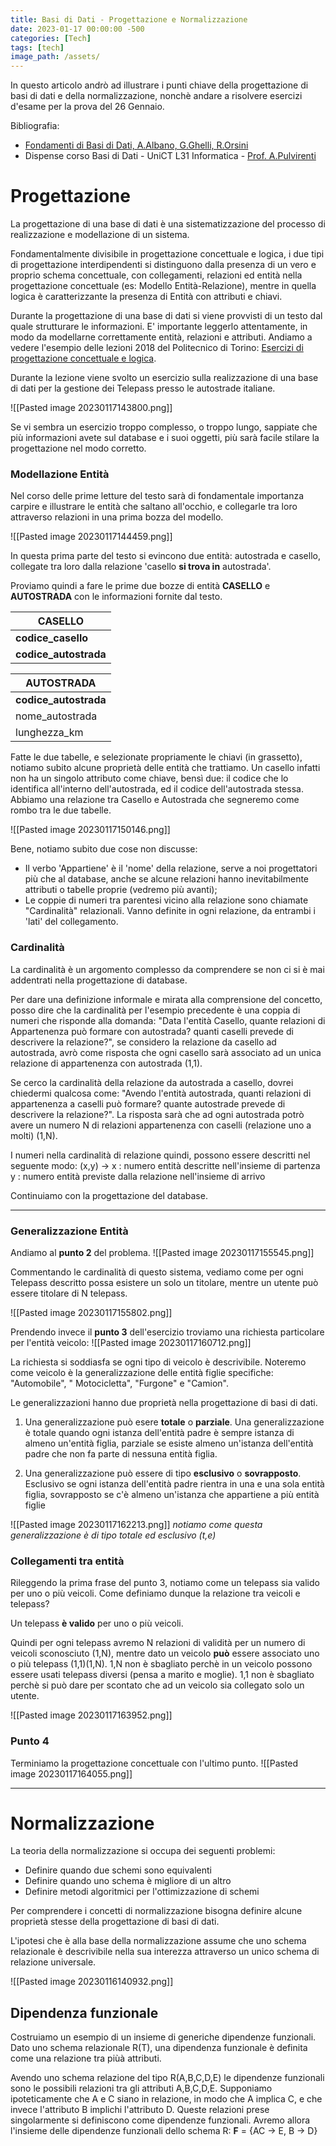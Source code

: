 ```yaml
---
title: Basi di Dati - Progettazione e Normalizzazione
date: 2023-01-17 00:00:00 -500
categories: [Tech]
tags: [tech]
image_path: /assets/
--- 
```


In questo articolo andrò ad illustrare i punti chiave della progettazione di basi di dati e della normalizzazione, nonchè andare a risolvere esercizi d'esame per la prova del 26 Gennaio.

Bibliografia:
- [Fondamenti di Basi di Dati, A.Albano, G.Ghelli, R.Orsini](http://fondamentidibasididati.it/wp-content/uploads/2020/11/FondamentiBD-Edizione-C30-11-21.pdf)
- Dispense corso Basi di Dati - UniCT L31 Informatica - [Prof. A.Pulvirenti](https://www.medclin.unict.it/docenti/alfredo.pulvirenti)

# Progettazione

La progettazione di una base di dati è una sistematizzazione del processo di realizzazione e modellazione di un sistema.

Fondamentalmente divisibile in progettazione concettuale e logica, i due tipi di progettazione interdipendenti si distinguono dalla presenza di un vero e proprio schema concettuale, con collegamenti, relazioni ed entità nella progettazione concettuale (es: Modello Entità-Relazione), mentre in quella logica è caratterizzante la presenza di Entità con attributi e chiavi.

Durante la progettazione di una base di dati si viene provvisti di un testo dal quale strutturare le informazioni. E' importante leggerlo attentamente, in modo da modellarne correttamente entità, relazioni e attributi. Andiamo a vedere l'esempio delle lezioni 2018 del Politecnico di Torino: [Esercizi di progettazione concettuale e logica](https://www.youtube.com/watch?v=c3606AJpiVo).

Durante la lezione viene svolto un esercizio sulla realizzazione di una base di dati per la gestione dei Telepass presso le autostrade italiane.

 ![[Pasted image 20230117143800.png]]

Se vi sembra un esercizio troppo complesso, o troppo lungo, sappiate che più informazioni avete sul database e i suoi oggetti, più sarà facile stilare la progettazione nel modo corretto.

### Modellazione Entità

Nel corso delle prime letture del testo sarà di fondamentale importanza carpire e illustrare le entità che saltano all'occhio, e collegarle tra loro attraverso relazioni in una prima bozza del modello.

![[Pasted image 20230117144459.png]]

In questa prima parte del testo si evincono due entità: autostrada e casello, collegate tra loro dalla relazione 'casello **si trova in** autostrada'.

Proviamo quindi a fare le prime due bozze di entità **CASELLO** e **AUTOSTRADA** con le informazioni fornite dal testo.

| CASELLO               |
| --------------------- |
| **codice_casello**    |
| **codice_autostrada** |

| AUTOSTRADA            |
| --------------------- |
| **codice_autostrada** |
| nome_autostrada       |
| lunghezza_km          |

Fatte le due tabelle, e selezionate propriamente le chiavi (in grassetto), notiamo subito alcune proprietà delle entità che trattiamo. Un casello infatti non ha un singolo attributo come chiave, bensì due: il codice che lo identifica all'interno dell'autostrada, ed il codice dell'autostrada stessa. Abbiamo una relazione tra Casello e Autostrada che segneremo come rombo tra le due tabelle.

![[Pasted image 20230117150146.png]]

Bene, notiamo subito due cose non discusse:
- Il verbo 'Appartiene' è il 'nome' della relazione, serve a noi progettatori più che al database, anche se alcune relazioni hanno inevitabilmente attributi o tabelle proprie (vedremo più avanti);
- Le coppie di numeri tra parentesi vicino alla relazione sono chiamate "Cardinalità" relazionali. Vanno definite in ogni relazione, da entrambi i 'lati' del collegamento. 

### Cardinalità

La cardinalità è un argomento complesso da comprendere se non ci si è mai addentrati nella progettazione di database.

Per dare una definizione informale e mirata alla comprensione del concetto, posso dire che la cardinalità per l'esempio precedente è una coppia di numeri che risponde alla domanda: "Data l'entità Casello, quante relazioni di Appartenenza può formare con autostrada? quanti caselli prevede di descrivere la relazione?", se considero la relazione da casello ad autostrada, avrò come risposta che ogni casello sarà associato ad un unica relazione di appartenenza con autostrada (1,1).

Se cerco la cardinalità della relazione da autostrada a casello, dovrei chiedermi qualcosa come: "Avendo l'entità autostrada, quanti relazioni di appartenenza a caselli può formare? quante autostrade prevede di descrivere la relazione?".
La risposta sarà che ad ogni autostrada potrò avere un numero N di relazioni appartenenza con caselli (relazione uno a molti) (1,N).

I numeri nella cardinalità di relazione quindi, possono essere descritti nel seguente modo:
(x,y) ->
x : numero entità descritte nell'insieme di partenza
y : numero entità previste dalla relazione nell'insieme di arrivo

Continuiamo con la progettazione del database.

---

### Generalizzazione Entità

Andiamo al **punto 2** del problema.
![[Pasted image 20230117155545.png]]

Commentando le cardinalità di questo sistema, vediamo come per ogni Telepass descritto possa esistere un solo un titolare, mentre un utente può essere titolare di N telepass.

![[Pasted image 20230117155802.png]]

Prendendo invece il **punto 3** dell'esercizio troviamo una richiesta particolare per l'entità veicolo:
![[Pasted image 20230117160712.png]]

La richiesta si soddiasfa se ogni tipo di veicolo è descrivibile. Noteremo come veicolo è la generalizzazione delle entità figlie specifiche: "Automobile", " Motocicletta", "Furgone" e "Camion".

Le generalizzazioni hanno due proprietà nella progettazione di basi di dati. 
1. Una generalizzazione può esere **totale** o **parziale**. Una generalizzazione è totale quando ogni istanza dell'entità padre è sempre istanza di almeno un'entità figlia, parziale se esiste almeno un'istanza dell'entità padre che non fa parte di nessuna entità figlia.

2. Una generalizzazione può essere di tipo **esclusivo** o **sovrapposto**. Esclusivo se ogni istanza dell'entità padre rientra in una e una sola entità figlia, sovrapposto se c'è almeno un'istanza che appartiene a più entità figlie

![[Pasted image 20230117162213.png]]
_notiamo come questa generalizzazione è di tipo totale ed esclusivo (t,e)_

### Collegamenti tra entità

Rileggendo la prima frase del punto 3, notiamo come un telepass sia valido per uno o più veicoli. Come definiamo dunque la relazione tra veicoli e telepass?

Un telepass **è valido** per uno o più veicoli. 

Quindi per ogni telepass avremo N relazioni di validità per un numero di veicoli sconosciuto (1,N), mentre dato un veicolo **può** essere associato uno o più telepass (1,1)(1,N). 1,N non è sbagliato perchè in un veicolo possono essere usati telepass diversi (pensa a marito e moglie). 1,1 non è sbagliato perchè si può dare per scontato che ad un veicolo sia collegato solo un utente.

![[Pasted image 20230117163952.png]]

### Punto 4

Terminiamo la progettazione concettuale con l'ultimo punto.
![[Pasted image 20230117164055.png]]

---

# Normalizzazione

La teoria della normalizzazione si occupa dei seguenti problemi:

- Definire quando due schemi sono equivalenti
- Definire quando uno schema è migliore di un altro
- Definire metodi algoritmici per l'ottimizzazione di schemi

Per comprendere i concetti di normalizzazione bisogna definire alcune proprietà stesse della progettazione di basi di dati.

L'ipotesi che è alla base della normalizzazione assume che uno schema relazionale è descrivibile nella sua interezza attraverso un unico schema di relazione universale.

![[Pasted image 20230116140932.png]]

## Dipendenza funzionale

Costruiamo un esempio di un insieme di generiche dipendenze funzionali.
Dato uno schema relazionale R(T), una dipendenza funzionale è definita come una relazione tra piùà attributi.

Avendo uno schema relazione del tipo R(A,B,C,D,E) le dipendenze funzionali sono le possibili relazioni tra gli attributi A,B,C,D,E. Supponiamo ipoteticamente che A e C siano in relazione, in modo che A implica C, e che invece l'attributo B implichi l'attributo D. Queste relazioni prese singolarmente si definiscono come dipendenze funzionali. Avremo allora l'insieme delle dipendenze funzionali dello schema R:
**F** = {AC -> E, B -> D} 
